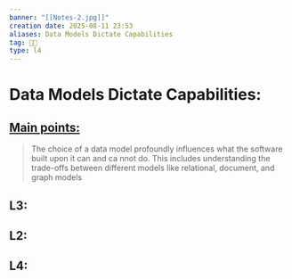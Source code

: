 ```yaml
---
banner: "[[Notes-2.jpg]]"
creation date: 2025-08-11 23:53
aliases: Data Models Dictate Capabilities
tag: 👨‍💻
type: l4
---
```

# Data Models Dictate Capabilities:
## <u>Main points:</u>
> The choice of a data model profoundly influences what the software built upon it can and ca nnot do. This includes understanding the trade-offs between different models like relational, document, and graph models

## L3:

## L2:

## L4:

